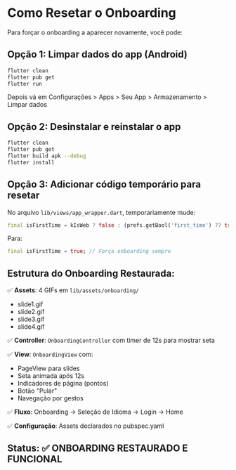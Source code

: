 # Como Resetar o Onboarding

Para forçar o onboarding a aparecer novamente, você pode:

## Opção 1: Limpar dados do app (Android)
```bash
flutter clean
flutter pub get
flutter run
```
Depois vá em Configurações > Apps > Seu App > Armazenamento > Limpar dados

## Opção 2: Desinstalar e reinstalar o app
```bash
flutter clean
flutter pub get
flutter build apk --debug
flutter install
```

## Opção 3: Adicionar código temporário para resetar
No arquivo `lib/views/app_wrapper.dart`, temporariamente mude:
```dart
final isFirstTime = kIsWeb ? false : (prefs.getBool('first_time') ?? true);
```
Para:
```dart
final isFirstTime = true; // Força onboarding sempre
```

## Estrutura do Onboarding Restaurada:

✅ **Assets**: 4 GIFs em `lib/assets/onboarding/`
- slide1.gif
- slide2.gif  
- slide3.gif
- slide4.gif

✅ **Controller**: `OnboardingController` com timer de 12s para mostrar seta

✅ **View**: `OnboardingView` com:
- PageView para slides
- Seta animada após 12s
- Indicadores de página (pontos)
- Botão "Pular"
- Navegação por gestos

✅ **Fluxo**: Onboarding → Seleção de Idioma → Login → Home

✅ **Configuração**: Assets declarados no pubspec.yaml

## Status: ✅ ONBOARDING RESTAURADO E FUNCIONAL